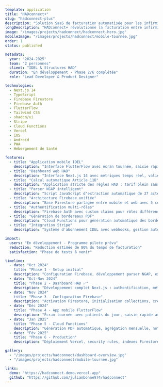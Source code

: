 ```yaml
---
template: application
title: "HADconnect+"
slug: "hadconnect-plus"
description: "Solution SaaS de facturation automatisée pour les infirmiers libéraux (IDEL) travaillant avec les structures d'Hospitalisation À Domicile (HAD)"
longDescription: "HADconnect+ révolutionne la facturation entre infirmiers libéraux et structures HAD en France. Actuellement, les IDEL facturent manuellement les HAD sans Carte Vitale, avec des règles spécifiques (Article 11B) et des délais de 15-30 jours. Notre solution automatise l'ensemble du processus via une app mobile FlutterFlow pour les soins quotidiens et un dashboard Next.js pour la gestion administrative, le tout synchronisé sur Firebase en temps réel."
image: "/images/projects/hadconnect/hadconnect-hero.jpg"
mobileImage: "/images/projects/hadconnect/mobile-tournee.jpg"
order: 1
status: published

metadata:
  year: "2024-2025"
  team: "2 personnes"
  client: "IDEL & Structures HAD"
  duration: "En développement - Phase 2/6 complétée"
  role: "Lead Developer & Product Designer"

technologies:
  - Next.js 14
  - TypeScript
  - Firebase Firestore
  - Firebase Auth
  - FlutterFlow
  - Tailwind CSS
  - shadcn/ui
  - Stripe
  - Cloud Functions
  - Vercel
  - iOS
  - Android
  - PWA
  - Hébergement de Santé

features:
  - title: "Application mobile IDEL"
    description: "Interface FlutterFlow avec écran tournée, saisie rapide des actes, calcul automatique et signature électronique des interventions"
  - title: "Dashboard web HAD"
    description: "Interface Next.js 14 avec métriques temps réel, validation des factures en un clic, gestion des partenaires IDEL et exports comptables CSV/XML"
  - title: "Calcul automatique Article 11B"
    description: "Application stricte des règles HAD : tarif plein sans dégressivité (AMI4+AMI2+AMI1 = 28€+14€+7€ = 49€ vs 35€ en libéral classique)"
  - title: "Parser NGAP intelligent"
    description: "Script JavaScript d'extraction automatique de 37 actes depuis le PDF officiel NGAP avec catégorisation et calcul des tarifs"
  - title: "Architecture Firebase unifiée"
    description: "Base Firestore partagée entre mobile et web avec 5 collections (users, hads, patients, interventions, facturations) et sync temps réel"
  - title: "Authentification multi-rôles"
    description: "Firebase Auth avec custom claims pour rôles différenciés (IDEL / HAD admin) et security rules granulaires"
  - title: "Génération de bordereaux PDF"
    description: "Cloud Functions pour génération automatique des bordereaux mensuels avec détail des interventions et calculs conformes"
  - title: "Intégration Stripe"
    description: "Système d'abonnement IDEL avec webhooks, gestion automatique des paiements et facturation récurrente"

impact:
  users: "En développement - Programme pilote prévu"
  reduction: "Réduction estimée de 80% du temps de facturation"
  satisfaction: "Phase de tests à venir"

timeline:
  - date: "Oct 2024"
    title: "Phase 1 - Setup initial"
    description: "Configuration Firebase, développement parser NGAP, extraction de 37 actes de soins (31 AMI + 3 AIS + 3 BSI)"
  - date: "Oct-Nov 2024"
    title: "Phase 2 - Dashboard HAD ✅"
    description: "Développement complet Next.js : authentification, métriques temps réel, gestion factures, sidebar violette, shadcn/ui"
  - date: "Nov 2024"
    title: "Phase 3 - Configuration Firebase"
    description: "Activation Firestore, initialisation collections, création scripts (test, init, create-admin), upload NGAP"
  - date: "Déc 2024"
    title: "Phase 4 - App mobile FlutterFlow"
    description: "Écran tournée avec patients du jour, saisie rapide actes, calcul temps réel, signature, facturation mensuelle"
  - date: "Jan 2025"
    title: "Phase 5 - Cloud Functions"
    description: "Génération PDF automatique, agrégation mensuelle, notifications push, webhooks Stripe, workflows complets"
  - date: "Fév 2025"
    title: "Phase 6 - Production"
    description: "Déploiement Vercel, security rules, indexes Firestore, tests E2E, lancement avec 5 IDEL pilotes"

gallery:
  - "/images/projects/hadconnect/dashboard-overview.jpg"
  - "/images/projects/hadconnect/mobile-tournee.jpg"

links:
  demo: "https://hadconnect-demo.vercel.app"
  github: "https://github.com/julianbonne974/hadconnect"
---
```

